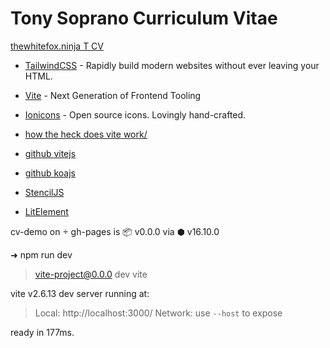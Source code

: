 # Tony Soprano Curriculum Vitae

[thewhitefox.ninja T CV](https://www.thewhitefox.ninja/2021/2021-12-12-cv/)

- [TailwindCSS](https://tailwindcss.com/) - Rapidly build modern websites without ever leaving your HTML.
- [Vite](https://vitejs.dev/) - Next Generation of Frontend Tooling
- [Ionicons](https://ionic.io/ionicons) - Open source icons. Lovingly hand-crafted.

- [how the heck does vite work/](https://harlanzw.com/blog/how-the-heck-does-vite-work/)
- [github vitejs](https://github.com/vitejs/vite)
- [github koajs](https://github.com/koajs/koa)

- [StencilJS](https://github.com/ionic-team/stencil)
- [LitElement](https://github.com/lit/lit/)

cv-demo on  gh-pages is 📦 v0.0.0 via ⬢ v16.10.0

➜ npm run dev

> vite-project@0.0.0 dev
> vite

vite v2.6.13 dev server running at:

> Local: http://localhost:3000/
> Network: use `--host` to expose

ready in 177ms.
